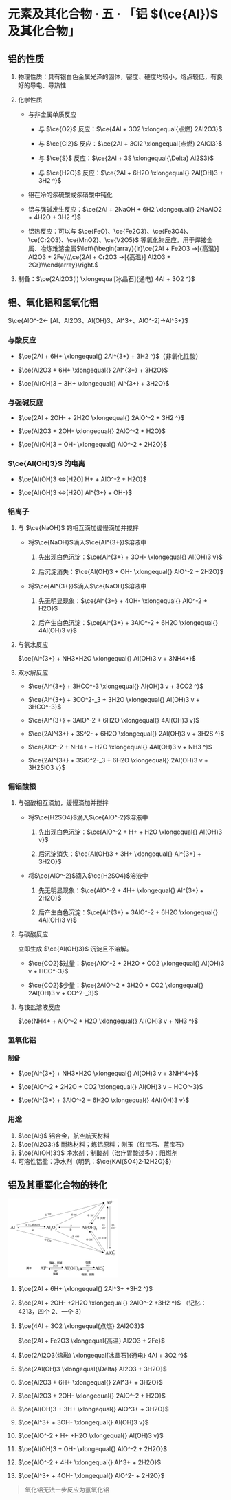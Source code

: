 # 元素及其化合物 · 五 · 「铝 $(\ce{Al})$ 及其化合物」

## 铝的性质

1. 物理性质：具有银白色金属光泽的固体，密度、硬度均较小，熔点较低，有良好的导电、导热性

2. 化学性质
    - 与非金属单质反应

        - 与 $\ce{O2}$ 反应：$\ce{4Al + 3O2 \xlongequal{点燃} 2Al2O3}$

        - 与 $\ce{Cl2}$ 反应：$\ce{2Al + 3Cl2 \xlongequal{点燃} 2AlCl3}$

        - 与 $\ce{S}$ 反应：$\ce{2Al + 3S \xlongequal{\Delta} Al2S3}$

        - 与 $\ce{H2O}$ 反应：$\ce{2Al + 6H2O \xlongequal{} 2Al(OH)3 + 3H2 ^}$

    - 铝在冷的浓硫酸或浓硝酸中钝化

    - 铝与强碱发生反应：$\ce{2Al + 2NaOH + 6H2 \xlongequal{} 2NaAlO2 + 4H2O + 3H2 ^}$

    - 铝热反应：可以与 $\ce{FeO}、\ce{Fe2O3}、\ce{Fe3O4}、\ce{Cr2O3}、\ce{MnO2}、\ce{V2O5}$ 等氧化物反应。用于焊接金属、冶炼难溶金属$\left\{\begin{array}{lr}\ce{2Al + Fe2O3 ->[{高温}] Al2O3 + 2Fe}\\\ce{2Al + Cr2O3 ->[{高温}] Al2O3 + 2Cr}\\\end{array}\right.$

3. 制备：$\ce{2Al2O3(l) \xlongequal[冰晶石]{通电} 4Al + 3O2 ^}$

## 铝、氧化铝和氢氧化铝

$\ce{AlO^-2<- [Al、Al2O3、Al(OH)3、Al^3+、AlO^-2]->Al^3+}$

### 与酸反应

- $\ce{2Al + 6H+ \xlongequal{} 2Al^{3+} + 3H2 ^}$（非氧化性酸）

- $\ce{Al2O3 + 6H+ \xlongequal{} 2Al^{3+} + 3H2O}$

- $\ce{Al(OH)3 + 3H+ \xlongequal{} Al^{3+} + 3H2O}$

### 与强碱反应

- $\ce{2Al + 2OH- + 2H2O \xlongequal{} 2AlO^-2 + 3H2 ^}$

- $\ce{Al2O3 + 2OH- \xlongequal{} 2AlO^-2 + H2O}$

- $\ce{Al(OH)3 + OH- \xlongequal{} AlO^-2 + 2H2O}$

### $\ce{Al(OH)3}$ 的电离

- $\ce{Al(OH)3 <=>[H2O] H+ + AlO^-2 + H2O}$

- $\ce{Al(OH)3 <=>[H2O] Al^{3+} + OH-}$

### 铝离子

1. 与 $\ce{NaOH}$ 的相互滴加缓慢滴加并搅拌

    - 将$\ce{NaOH}$滴入$\ce{Al^{3+}}$溶液中

        1. 先出现白色沉淀：$\ce{Al^{3+} + 3OH- \xlongequal{} Al(OH)3 v}$

        2. 后沉淀消失：$\ce{Al(OH)3 + OH- \xlongequal{} AlO^-2 + 2H2O}$

    - 将$\ce{Al^{3+}}$滴入$\ce{NaOH}$溶液中

        1. 先无明显现象：$\ce{Al^{3+} + 4OH- \xlongequal{} AlO^-2 + H2O}$

        1. 后产生白色沉淀：$\ce{Al^{3+} + 3AlO^-2 + 6H2O \xlongequal{} 4Al(OH)3 v}$
   


2. 与氨水反应

    $\ce{Al^{3+} + NH3*H2O \xlongequal{} Al(OH)3 v + 3NH4+}$

3. 双水解反应

    - $\ce{Al^{3+} + 3HCO^-3 \xlongequal{} Al(OH)3 v + 3CO2 ^}$

    - $\ce{Al^{3+} + 3CO^2-_3 + 3H2O \xlongequal{} Al(OH)3 v + 3HCO^-3}$

    - $\ce{Al^{3+} + 3AlO^-2 + 6H2O \xlongequal{} 4Al(OH)3 v}$

    - $\ce{2Al^{3+} + 3S^2- + 6H2O \xlongequal{} 2Al(OH)3 v + 3H2S ^}$

    - $\ce{AlO^-2 + NH4+ + H2O \xlongequal{} 4Al(OH)3 v + NH3 ^}$

    - $\ce{2Al^{3+} + 3SiO^2-_3 + 6H2O \xlongequal{} 2Al(OH)3 v + 3H2SiO3 v}$


### 偏铝酸根
1. 与强酸相互滴加，缓慢滴加并搅拌

    - 将$\ce{H2SO4}$滴入$\ce{AlO^-2}$溶液中

        1. 先出现白色沉淀：$\ce{AlO^-2 + H+ + H2O \xlongequal{} Al(OH)3 v}$

        2. 后沉淀消失：$\ce{Al(OH)3 + 3H+ \xlongequal{} Al^{3+} + 3H2O}$

    - 将$\ce{AlO^-2}$滴入$\ce{H2SO4}$溶液中

        1. 先无明显现象：$\ce{AlO^-2 + 4H+ \xlongequal{} Al^{3+} + 2H2O}$

        2. 后产生白色沉淀：$\ce{Al^{3+} + 3AlO^-2 + 6H2O \xlongequal{} 4Al(OH)3 v}$

2. 与碳酸反应

    立即生成 $\ce{Al(OH)3}$ 沉淀且不溶解。

    - $\ce{CO2}$过量：$\ce{AlO^-2 + 2H2O + CO2 \xlongequal{} Al(OH)3 v + HCO^-3}$

    - $\ce{CO2}$少量：$\ce{2AlO^-2 + 3H2O + CO2 \xlongequal{} 2Al(OH)3 v + CO^2-_3}$


3. 与铵盐溶液反应

    $\ce{NH4+ + AlO^-2 + H2O \xlongequal{} Al(OH)3 v + NH3 ^}$

### 氢氧化铝

#### 制备

- $\ce{Al^{3+} + NH3*H2O \xlongequal{} Al(OH)3 v + 3NH^4+}$

- $\ce{AlO^-2 + 2H2O + CO2 \xlongequal{} Al(OH)3 v + HCO^-3}$

- $\ce{Al^{3+} + 3AlO^-2 + 6H2O \xlongequal{} 4Al(OH)3 v}$

### 用途

1. $\ce{Al:}$ 铝合金，航空航天材料
2. $\ce{Al2O3:}$ 耐热材料；炼铝原料；刚玉（红宝石、蓝宝石）
3. $\ce{Al(OH)3:}$ 净水剂；制酸剂（治疗胃酸过多）；阻燃剂
4. 可溶性铝盐：净水剂（明矾：$\ce{KAl(SO4)2·12H2O}$）

## 铝及其重要化合物的转化

<img src="./images/4.3.svg" style="zoom: 25%;"/>

1. $\ce{2Al + 6H+ \xlongequal{} 2Al^3+ +3H2 ^}$

2. $\ce{2Al + 2OH- +2H2O \xlongequal{} 2AlO^-2 +3H2 ^}$ （记忆：4213，四个 2、一个 3）

3. $\ce{4Al + 3O2 \xlongequal{点燃} 2Al2O3}$

    $\ce{2Al + Fe2O3 \xlongequal{高温} Al2O3 + 2Fe}$

4. $\ce{2Al2O3(熔融) \xlongequal[冰晶石]{通电} 4Al + 3O2 ^}$

5. $\ce{2Al(OH)3 \xlongequal{\Delta} Al2O3 + 3H2O}$

6. $\ce{Al2O3 + 6H+ \xlongequal{} 2Al^3+ + 3H2O}$

7. $\ce{Al2O3 + 2OH- \xlongequal{} 2AlO^-2 + H2O}$

8. $\ce{Al(OH)3 + 3H+ \xlongequal{} AlO^3+ + 3H2O}$

9. $\ce{Al^3+ + 3OH- \xlongequal{} Al(OH)3 v}$

10. $\ce{AlO^-2 + H+ +H2O \xlongequal{} Al(OH)3 v}$

11. $\ce{Al(OH)3 + OH- \xlongequal{} AlO^-2 + 2H2O}$

12. $\ce{AlO^-2 + 4H+ \xlongequal{} Al^3+ + 2H2O}$

13. $\ce{Al^3+ + 4OH- \xlongequal{} AlO^2- + 2H2O}$

> 氧化铝无法一步反应为氢氧化铝